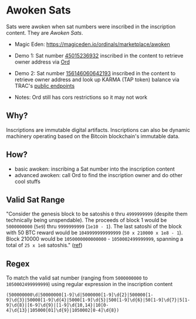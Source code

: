 # Awoken Sats
Sats were awoken when sat numbers were inscribed in the inscription content. They are *Awoken Sats*.

- Magic Eden: https://magiceden.io/ordinals/marketplace/awoken

- Demo 1: Sat number [45015236932](https://ordiscan.com/inscription/62533038) inscribed in the content to retrieve owner address via [Ord](https://docs.ordinals.com/guides/explorer.html)

- Demo 2: Sat number [156146060642193](https://ordiscan.com/inscription/62682641) inscribed in the content to retrieve owner address and look up KARMA (TAP token) balance via TRAC's [public endpoints](https://github.com/BennyTheDev/trac-tap-public-endpoint)

- Notes: Ord still has cors restrictions so it may not work

## Why?
Inscriptions are immutable digital artifacts. Inscriptions can also be dynamic machinery operating based on the Bitcoin blockchain's immutable data.

## How?
- basic awoken: inscribing a Sat number into the inscription content
- advanced awoken: call Ord to find the inscription owner and do other cool stuffs

## Valid Sat Range
"Consider the genesis block to be satoshis `0` thru `4999999999` (despite them technically being unspendable).  The proceeds of block 1 would be `5000000000` (`5e9`) thru `9999999999` (`1e10 - 1`). The last satoshi of the block with 50 BTC reward would be `1049999999999999` (`50 x 210000 x 1e8 - 1`). Block 210000 would be `1050000000000000` - `1050002499999999`, spanning a total of `25 x 1e8` satoshis." ([ref](https://bitcointalk.org/index.php?topic=117224.0))

## Regex
To match the valid sat number (ranging from `5000000000` to `1050002499999999`) using regular expression in the inscription content

`(500000000\d|50000000[1-9]\d|5000000[1-9]\d{2}|500000[1-9]\d{3}|50000[1-9]\d{4}|5000[1-9]\d{5}|500[1-9]\d{6}|50[1-9]\d{7}|5[1-9]\d{8}|[6-9]\d{9}|[1-9]\d{10,14}|10[0-4]\d{13}|105000[01]\d{9}|1050002[0-4]\d{8})`
